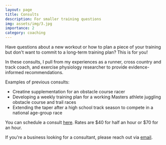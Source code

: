 ```yaml
---
layout: page
title: Consults
description: For smaller training questions
img: assets/img/3.jpg
importance: 2
category: coaching
---
```


Have questions about a new workout or how to plan a piece of your training but don't want to commit to a long-term training plan? This is for you!

In these consults, I pull from my experiences as a runner, cross country and track coach, and exercise physiology researcher to provide evidence-informed recommendations. 

Examples of previous consults: 
* Creatine supplementation for an obstacle course racer
* Developing a weekly training plan for a working Masters athlete juggling obstacle course and trail races
* Extending the taper after a high school track season to compete in a national age-group race

You can schedule a consult [here](calendly.com/nick4man). Rates are $40 for half an hour or $70 for an hour. 

If you're a business looking for a consultant, please reach out via [email](mailto:nforeman22@gwu.edu). 

